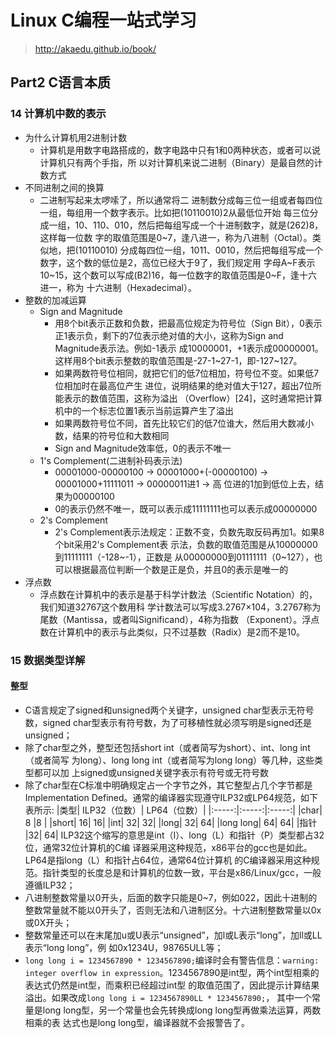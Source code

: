 # Linux C编程一站式学习
> http://akaedu.github.io/book/

## Part2 C语言本质

### 14 计算机中数的表示
+ 为什么计算机用2进制计数
  + 计算机是用数字电路搭成的，数字电路中只有1和0两种状态，或者可以说计算机只有两个手指，所 以对计算机来说二进制（Binary）是最自然的计数方式
+ 不同进制之间的换算
  + 二进制写起来太啰嗦了，所以通常将二 进制数分成每三位一组或者每四位一组，每组用一个数字表示。比如把(10110010)2从最低位开始 每三位分成一组，10、110、010，然后把每组写成一个十进制数字，就是(262)8，这样每一位数 字的取值范围是0~7，逢八进一，称为八进制（Octal）。类似地，把(10110010) 分成每四位一组，1011、0010，然后把每组写成一个数字，这个数的低位是2，高位已经大于9了，我们规定用 字母A~F表示10~15，这个数可以写成(B2)16，每一位数字的取值范围是0~F，逢十六进一，称为 十六进制（Hexadecimal）。
+ 整数的加减运算
  + Sign and Magnitude
    + 用8个bit表示正数和负数，把最高位规定为符号位（Sign Bit），0表示正1表示负，剩下的7位表示绝对值的大小，这称为Sign and Magnitude表示法。例如-1表示 成10000001，+1表示成00000001。这样用8个bit表示整数的取值范围是-27-1~27-1，即-127~127。
    + 如果两数符号位相同，就把它们的低7位相加，符号位不变。如果低7位相加时在最高位产生 进位，说明结果的绝对值大于127，超出7位所能表示的数值范围，这称为溢出 （Overflow）[24]，这时通常把计算机中的一个标志位置1表示当前运算产生了溢出
    + 如果两数符号位不同，首先比较它们的低7位谁大，然后用大数减小数，结果的符号位和大数相同
    + Sign and Magnitude效率低，0的表示不唯一
  + 1's Complement(二进制补码表示法)
    + 00001000-00000100 → 00001000+(-00000100) → 00001000+11111011 → 00000011进1 → 高 位进的1加到低位上去，结果为00000100 
    + 0的表示仍然不唯一，既可以表示成11111111也可以表示成00000000
  + 2's Complement
    + 2's Complement表示法规定：正数不变，负数先取反码再加1。如果8个bit采用2's Complement表 示法，负数的取值范围是从10000000到11111111（-128~-1），正数是 从00000000到01111111（0~127），也可以根据最高位判断一个数是正是负，并且0的表示是唯一的
+ 浮点数
  + 浮点数在计算机中的表示是基于科学计数法（Scientific Notation）的，我们知道32767这个数用科 学计数法可以写成3.2767×104，3.2767称为尾数（Mantissa，或者叫Significand），4称为指数 （Exponent）。浮点数在计算机中的表示与此类似，只不过基数（Radix）是2而不是10。

### 15 数据类型详解
#### 整型
+ C语言规定了signed和unsigned两个关键字，unsigned char型表示无符号 数，signed char型表示有符号数，为了可移植性就必须写明是signed还是unsigned；
+ 除了char型之外，整型还包括short int（或者简写为short）、int、long int（或者简写 为long）、long long int（或者简写为long long）等几种，这些类型都可以加 上signed或unsigned关键字表示有符号或无符号数
+ 除了char型在C标准中明确规定占一个字节之外，其它整型占几个字节都是Implementation Defined。通常的编译器实现遵守ILP32或LP64规范，如下表所示:
  |类型| ILP32（位数）| LP64（位数）|
  |:-----:|:-----:|:-----:|
  |char| 8 |8 |
  |short| 16| 16|
  |int| 32| 32|
  |long| 32| 64|
  |long long| 64| 64|
  |指针 |32| 64|
ILP32这个缩写的意思是int（I）、long（L）和指针（P）类型都占32位，通常32位计算机的C编 译器采用这种规范，x86平台的gcc也是如此。LP64是指long（L）和指针占64位，通常64位计算机 的C编译器采用这种规范。指针类型的长度总是和计算机的位数一致，平台是x86/Linux/gcc，一般遵循ILP32；
+ 八进制整数常量以0开头，后面的数字只能是0~7，例如022，因此十进制的整数常量就不能以0开头了，否则无法和八进制区分。十六进制整数常量以0x或0X开头；
+ 整数常量还可以在末尾加u或U表示“unsigned”，加l或L表示“long”，加ll或LL表示“long long”，例 如0x1234U，98765ULL等；
+ `long long i = 1234567890 * 1234567890;`编译时会有警告信息：`warning: integer overflow in expression`。1234567890是int型，两个int型相乘的表达式仍然是int型，而乘积已经超过int型 的取值范围了，因此提示计算结果溢出。如果改成`long long i = 1234567890LL * 1234567890;`， 其中一个常量是long long型，另一个常量也会先转换成long long型再做乘法运算，两数相乘的表 达式也是long long型，编译器就不会报警告了。








